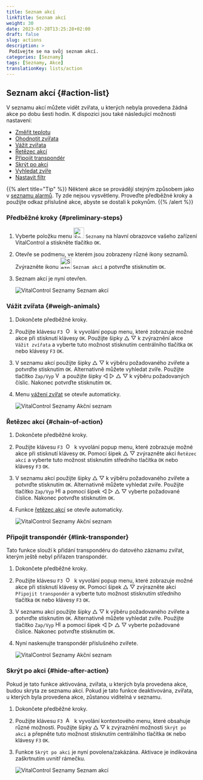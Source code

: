 ```yaml
---
title: Seznam akcí
linkTitle: Seznam akcí
weight: 30
date: 2023-07-28T13:25:28+02:00
draft: false
slug: actions
description: >
 Podívejte se na svůj seznam akcí.
categories: [Seznamy]
tags: [Seznamy, Akce]
translationKey: lists/action
---
```

## Seznam akcí {#action-list}

V seznamu akcí můžete vidět zvířata, u kterých nebyla provedena žádná akce po dobu šesti hodin. K dispozici jsou také následující možnosti nastavení:

- [Změřit teplotu](../alarm/#take-temperature)
- [Ohodnotit zvířata](../alarm/#rate-animal)
- [Vážit zvířata](#weigh-animals)
- [Řetězec akcí](#chain-of-action)
- [Připojit transpondér](#link-transponder)
- [Skrýt po akci](#hide-after-action)
- [Vyhledat zvíře](../alarm/#search-animal)
- [Nastavit filtr](../alarm/#set-filter)

{{% alert title="Tip" %}}
Některé akce se provádějí stejným způsobem jako v [seznamu alarmů](../alarm). Ty zde nejsou vysvětleny. Proveďte předběžné kroky a použijte odkaz příslušné akce, abyste se dostali k pokynům.
{{% /alert %}}

### Předběžné kroky {#preliminary-steps}

1. Vyberte položku menu <img src="/icons/main/lists.svg" width="28" align="bottom" alt="Seznamy" />  `Seznamy` na hlavní obrazovce vašeho zařízení VitalControl a stiskněte tlačítko `OK`.

2. Otevře se podmenu, ve kterém jsou zobrazeny různé ikony seznamů. Zvýrazněte ikonu <img src="/icons/lists/actionlist.svg" width="30" align="bottom" alt="Seznam akcí" /> `Seznam akcí` a potvrďte stisknutím `OK`.

3. Seznam akcí je nyní otevřen.

   ![VitalControl Seznamy Seznam akcí](../images/firststeps3.png "Předběžné kroky")

### Vážit zvířata {#weigh-animals}

1. Dokončete předběžné kroky.

2. Použijte klávesu `F3` &nbsp;<img src="/icons/footer/open-popup.svg" width="15" align="bottom" alt="Otevřít popup" />&nbsp; k vyvolání popup menu, které zobrazuje možné akce při stisknutí klávesy `OK`. Použijte šipky △ ▽ k zvýraznění akce `Vážit zvířata` a vyberte tuto možnost stisknutím centrálního tlačítka `OK` nebo klávesy `F3` `OK`.

3. V seznamu akcí použijte šipky △ ▽ k výběru požadovaného zvířete a potvrďte stisknutím `OK`. Alternativně můžete vyhledat zvíře. Použijte tlačítko `Zap/Vyp` <img src="/icons/footer/search.svg" width="15" align="bottom" alt="Vyhledat" /> a použijte šipky ◁ ▷ △ ▽ k výběru požadovaných číslic. Nakonec potvrďte stisknutím `OK`.


4. Menu [vážení zvířat](..) se otevře automaticky.

   ![VitalControl Seznamy Akční seznam](../images/weightanimals.png "Vážení zvířat")

### Řetězec akcí {#chain-of-action}

1. Dokončete předběžné kroky.

2. Použijte klávesu `F3` &nbsp;<img src="/icons/footer/open-popup.svg" width="15" align="bottom" alt="Otevřít popup" />&nbsp; k vyvolání popup menu, které zobrazuje možné akce při stisknutí klávesy `OK`. Pomocí šipek △ ▽ zvýrazněte akci `Řetězec akcí` a vyberte tuto možnost stisknutím středního tlačítka `OK` nebo klávesy `F3` `OK`.

3. V seznamu akcí použijte šipky △ ▽ k výběru požadovaného zvířete a potvrďte stisknutím `OK`. Alternativně můžete vyhledat zvíře. Použijte tlačítko `Zap/Vyp` <img src="/icons/footer/search.svg" width="15" align="bottom" alt="Hledat" /> a pomocí šipek ◁ ▷ △ ▽ vyberte požadované číslice. Nakonec potvrďte stisknutím `OK`.

4. Funkce [řetězec akcí](../../chain-of-actions) se otevře automaticky.

   ![VitalControl Seznamy Akční seznam](../images/chainofaction.png "Řetězec akcí")

### Připojit transpondér {#link-transponder}

Tato funkce slouží k přidání transpondéru do datového záznamu zvířat, kterým ještě nebyl přiřazen transpondér.

1. Dokončete předběžné kroky.

2. Použijte klávesu `F3` &nbsp;<img src="/icons/footer/open-popup.svg" width="15" align="bottom" alt="Otevřít popup" />&nbsp; k vyvolání popup menu, které zobrazuje možné akce při stisknutí klávesy `OK`. Pomocí šipek △ ▽ zvýrazněte akci `Připojit transpondér` a vyberte tuto možnost stisknutím středního tlačítka `OK` nebo klávesy `F3` `OK`.

3. V seznamu akcí použijte šipky △ ▽ k výběru požadovaného zvířete a potvrďte stisknutím `OK`. Alternativně můžete vyhledat zvíře. Použijte tlačítko `Zap/Vyp` <img src="/icons/footer/search.svg" width="15" align="bottom" alt="Hledat" /> a pomocí šipek ◁ ▷ △ ▽ vyberte požadované číslice. Nakonec potvrďte stisknutím `OK`.

4. Nyní naskenujte transpondér příslušného zvířete.

   ![VitalControl Seznamy Akční seznam](../images/linktransponder.png "Připojit transpondér")

### Skrýt po akci {#hide-after-action}

Pokud je tato funkce aktivována, zvířata, u kterých byla provedena akce, budou skryta ze seznamu akcí. Pokud je tato funkce deaktivována, zvířata, u kterých byla provedena akce, zůstanou viditelná v seznamu.

1. Dokončete předběžné kroky.

2. Použijte klávesu `F3` &nbsp;<img src="/icons/footer/open-popup.svg" width="15" align="bottom" alt="Akce" />&nbsp; k vyvolání kontextového menu, které obsahuje různé možnosti. Použijte šipky △ ▽ k zvýraznění možnosti `Skrýt po akci` a přepněte tuto možnost stisknutím centrálního tlačítka `OK` nebo klávesy `F3` `OK`.

3. Funkce `Skrýt po akci` je nyní povolena/zakázána. Aktivace je indikována zaškrtnutím uvnitř rámečku.

   ![VitalControl Seznamy Seznam akcí](../images/hideafteraction.png "Skrýt po akci")
